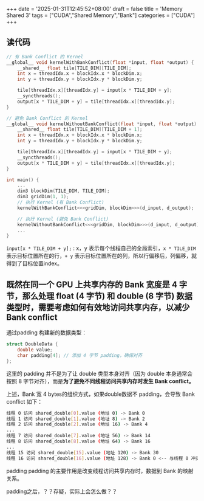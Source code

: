 +++
date = '2025-01-31T12:45:52+08:00'
draft = false
title = 'Memory Shared 3'
tags = ["CUDA","Shared Memory","Bank"]
categories = ["CUDA"]
+++


## 读代码

~~~cpp
// 有 Bank Conflict 的 Kernel
__global__ void kernelWithBankConflict(float *input, float *output) {
    __shared__ float tile[TILE_DIM][TILE_DIM];
    int x = threadIdx.x + blockIdx.x * blockDim.x;
    int y = threadIdx.y + blockIdx.y * blockDim.y;

    tile[threadIdx.x][threadIdx.y] = input[x * TILE_DIM + y];
    __syncthreads();
    output[x * TILE_DIM + y] = tile[threadIdx.x][threadIdx.y];
}

// 避免 Bank Conflict 的 Kernel
__global__ void kernelWithoutBankConflict(float *input, float *output) {
    __shared__ float tile[TILE_DIM][TILE_DIM + 1];
    int x = threadIdx.x + blockIdx.x * blockDim.x;
    int y = threadIdx.y + blockIdx.y * blockDim.y;

    tile[threadIdx.x][threadIdx.y] = input[x * TILE_DIM + y];
    __syncthreads();
    output[x * TILE_DIM + y] = tile[threadIdx.x][threadIdx.y];
}

int main() {
    ...
    dim3 blockDim(TILE_DIM, TILE_DIM);
    dim3 gridDim(1, 1);
    // 执行 Kernel (有 Bank Conflict)
    kernelWithBankConflict<<<gridDim, blockDim>>>(d_input, d_output);

    // 执行 Kernel (避免 Bank Conflict)
    kernelWithoutBankConflict<<<gridDim, blockDim>>>(d_input, d_output);
    ...
}
~~~


`input[x * TILE_DIM + y];` : x，y 表示每个线程自己的全局索引，`x * TILE_DIM` 表示目标位置所在的行，`+ y` 表示目标位置所在的列，所以行偏移后，列偏移，就得到了目标位置index。

## 既然在同一个 GPU 上共享内存的 Bank 宽度是 4 字节，那么处理 float (4 字节) 和 double (8 字节) 数据类型时，需要考虑如何有效地访问共享内存，以减少 Bank conflict

通过padding 构建新的数据类型：

~~~cpp
struct DoubleData {
    double value;
    char padding[4]; // 添加 4 字节 padding，确保对齐
};
~~~

这里的 padding 并不是为了让 double 类型本身对齐（因为 double 本身通常会按照 8 字节对齐），而是**为了避免不同线程访问共享内存时发生 Bank conflict。**

上述，Bank 宽 4 bytes的组织方式，如果double数据不 padding，会导致 Bank conflict 如下：

~~~sh
线程 0 访问 shared_double[0].value (地址 0) -> Bank 0
线程 1 访问 shared_double[1].value (地址 8) -> Bank 2
线程 2 访问 shared_double[2].value (地址 16) -> Bank 4
...
线程 7 访问 shared_double[7].value (地址 56) -> Bank 14
线程 8 访问 shared_double[8].value (地址 64) -> Bank 16
...
线程 15 访问 shared_double[15].value (地址 120) -> Bank 30
线程 16 访问 shared_double[16].value (地址 128) -> Bank 0 <-- 与线程 0 冲突  ***
~~~


padding padding 的主要作用是改变线程访问共享内存时，数据到 Bank 的映射关系。

padding之后，？？存疑，实际上会怎么做？？
